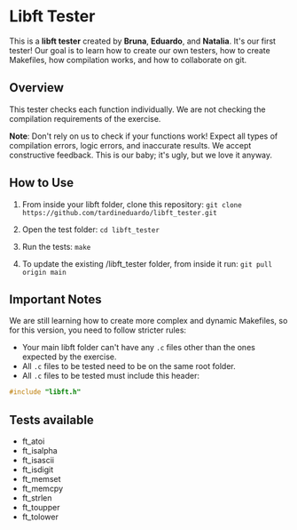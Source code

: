 # Libft Tester

This is a **libft tester** created by **Bruna**, **Eduardo**, and **Natalia**. It's our first tester! Our goal is to learn how to create our own testers, how to create Makefiles, how compilation works, and how to collaborate on git.

## Overview
This tester checks each function individually. We are not checking the compilation requirements of the exercise.

**Note**: Don't rely on us to check if your functions work! Expect all types of compilation errors, logic errors, and inaccurate results. We accept constructive feedback. This is our baby; it's ugly, but we love it anyway.

## How to Use

1. From inside your libft folder, clone this repository:
`git clone https://github.com/tardineduardo/libft_tester.git`

3. Open the test folder:
`cd libft_tester`

4. Run the tests:
`make`

5. To update the existing /libft_tester folder, from inside it run:
`git pull origin main`

## Important Notes
We are still learning how to create more complex and dynamic Makefiles, so for this version, you need to follow stricter rules:
- Your main libft folder can't have any `.c` files other than the ones expected by the exercise.
- All `.c` files to be tested need to be on the same root folder.
- All `.c` files to be tested must include this header:
 ```c
 #include "libft.h"
 ```
## Tests available
- ft_atoi
- ft_isalpha
- ft_isascii
- ft_isdigit
- ft_memset
- ft_memcpy
- ft_strlen
- ft_toupper
- ft_tolower  
